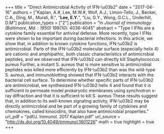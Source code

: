 +++
title = "Direct Antimicrobial Activity of IFN-\u03b2"
date = "2017-04-16"
authors = ["Kaplan, A.#, Lee, M.W.#, Wolf, A.J., Limon-Tello, J., Becker, C.A., Ding, M., Murali, R.", "**Lee, E.Y.**", "Liu, G.Y., Wong, G.C.L., Underhill, D.M"]
publication_types = ["2"]
publication = "In *Journal of immunology (Baltimore, Md. : 1950)* 198(10): 4036-4045"
abstract = "Type I IFNs are a cytokine family essential for antiviral defense. More recently, type I IFNs were shown to be important during bacterial infections. In this article, we show that, in addition to known cytokine functions, IFN-\u03b2 is antimicrobial. Parts of the IFN-\u03b2 molecular surface (especially helix 4) are cationic and amphipathic, both classic characteristics of antimicrobial peptides, and we observed that IFN-\u03b2 can directly kill Staphylococcus aureus Further, a mutant S. aureus that is more sensitive to antimicrobial peptides was killed more efficiently by IFN-\u03b2 than was the wild-type S. aureus, and immunoblotting showed that IFN-\u03b2 interacts with the bacterial cell surface. To determine whether specific parts of IFN-\u03b2 are antimicrobial, we synthesized IFN-\u03b2 helix 4 and found that it is sufficient to permeate model prokaryotic membranes using synchrotron x-ray diffraction and that it is sufficient to kill S. aureus These results suggest that, in addition to its well-known signaling activity, IFN-\u03b2 may be directly antimicrobial and be part of a growing family of cytokines and chemokines, called kinocidins, that also have antimicrobial properties."
url_pdf = "pdf/J. Immunol. 2017 Kaplan.pdf"
url_source = "http://dx.doi.org/10.4049/jimmunol.1601226"
math = true
highlight = true
+++